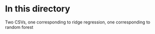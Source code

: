 # In this directory
Two CSVs, one corresponding to ridge regression, one corresponding to random forest